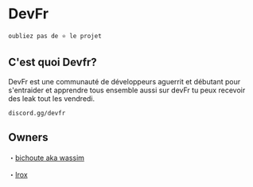 DevFr
=============

`oubliez pas de ⭐ le projet`

C'est quoi Devfr?
------

DevFr est une communauté de développeurs aguerrit et débutant pour s'entraider et apprendre tous ensemble aussi sur devFr tu peux recevoir des leak tout les vendredi.
```
discord.gg/devfr
```

Owners
------

・[bichoute aka wassim](https://github.com/bichoute)

・[Irox](https://github.com/Iroxx)

